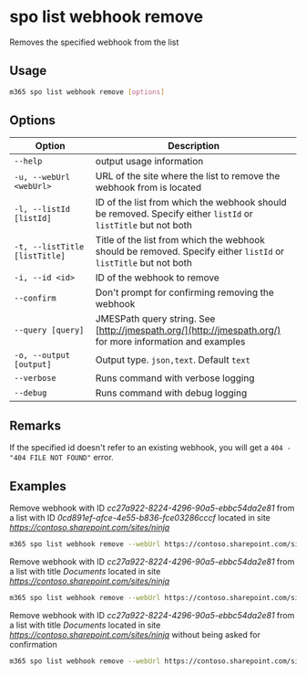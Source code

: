 # spo list webhook remove

Removes the specified webhook from the list

## Usage

```sh
m365 spo list webhook remove [options]
```

## Options

Option|Description
------|-----------
`--help`|output usage information
`-u, --webUrl <webUrl>`|URL of the site where the list to remove the webhook from is located
`-l, --listId [listId]`|ID of the list from which the webhook should be removed. Specify either `listId` or `listTitle` but not both
`-t, --listTitle [listTitle]`|Title of the list from which the webhook should be removed. Specify either `listId` or `listTitle` but not both
`-i, --id <id>`|ID of the webhook to remove
`--confirm`|Don't prompt for confirming removing the webhook
`--query [query]`|JMESPath query string. See [http://jmespath.org/](http://jmespath.org/) for more information and examples
`-o, --output [output]`|Output type. `json,text`. Default `text`
`--verbose`|Runs command with verbose logging
`--debug`|Runs command with debug logging

## Remarks

If the specified id doesn't refer to an existing webhook, you will get a `404 - "404 FILE NOT FOUND"` error.

## Examples

Remove webhook with ID _cc27a922-8224-4296-90a5-ebbc54da2e81_ from a list with ID _0cd891ef-afce-4e55-b836-fce03286cccf_ located in site _https://contoso.sharepoint.com/sites/ninja_

```sh
m365 spo list webhook remove --webUrl https://contoso.sharepoint.com/sites/ninja --listId 0cd891ef-afce-4e55-b836-fce03286cccf --id cc27a922-8224-4296-90a5-ebbc54da2e81
```

Remove webhook with ID _cc27a922-8224-4296-90a5-ebbc54da2e81_ from a list with title _Documents_ located in site _https://contoso.sharepoint.com/sites/ninja_

```sh
m365 spo list webhook remove --webUrl https://contoso.sharepoint.com/sites/ninja --listTitle Documents --id cc27a922-8224-4296-90a5-ebbc54da2e81
```

Remove webhook with ID _cc27a922-8224-4296-90a5-ebbc54da2e81_ from a list with title _Documents_ located in site _https://contoso.sharepoint.com/sites/ninja_ without being asked for confirmation

```sh
m365 spo list webhook remove --webUrl https://contoso.sharepoint.com/sites/ninja --listTitle Documents --id cc27a922-8224-4296-90a5-ebbc54da2e81 --confirm
```